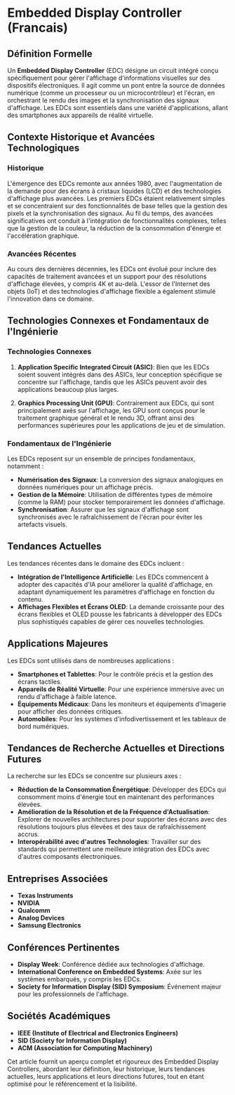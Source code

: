 # Embedded Display Controller (Francais)

## Définition Formelle

Un **Embedded Display Controller** (EDC) désigne un circuit intégré conçu spécifiquement pour gérer l'affichage d'informations visuelles sur des dispositifs électroniques. Il agit comme un pont entre la source de données numérique (comme un processeur ou un microcontrôleur) et l'écran, en orchestrant le rendu des images et la synchronisation des signaux d'affichage. Les EDCs sont essentiels dans une variété d'applications, allant des smartphones aux appareils de réalité virtuelle.

## Contexte Historique et Avancées Technologiques

### Historique

L'émergence des EDCs remonte aux années 1980, avec l'augmentation de la demande pour des écrans à cristaux liquides (LCD) et des technologies d'affichage plus avancées. Les premiers EDCs étaient relativement simples et se concentraient sur des fonctionnalités de base telles que la gestion des pixels et la synchronisation des signaux. Au fil du temps, des avancées significatives ont conduit à l'intégration de fonctionnalités complexes, telles que la gestion de la couleur, la réduction de la consommation d'énergie et l'accélération graphique.

### Avancées Récentes

Au cours des dernières décennies, les EDCs ont évolué pour inclure des capacités de traitement avancées et un support pour des résolutions d'affichage élevées, y compris 4K et au-delà. L'essor de l'Internet des objets (IoT) et des technologies d'affichage flexible a également stimulé l'innovation dans ce domaine.

## Technologies Connexes et Fondamentaux de l'Ingénierie

### Technologies Connexes

1. **Application Specific Integrated Circuit (ASIC)**: Bien que les EDCs soient souvent intégrés dans des ASICs, leur conception spécifique se concentre sur l'affichage, tandis que les ASICs peuvent avoir des applications beaucoup plus larges.

2. **Graphics Processing Unit (GPU)**: Contrairement aux EDCs, qui sont principalement axés sur l'affichage, les GPU sont conçus pour le traitement graphique général et le rendu 3D, offrant ainsi des performances supérieures pour les applications de jeu et de simulation.

### Fondamentaux de l'Ingénierie

Les EDCs reposent sur un ensemble de principes fondamentaux, notamment :

- **Numérisation des Signaux**: La conversion des signaux analogiques en données numériques pour un affichage précis.
- **Gestion de la Mémoire**: Utilisation de différentes types de mémoire (comme la RAM) pour stocker temporairement les données d'affichage.
- **Synchronisation**: Assurer que les signaux d'affichage sont synchronisés avec le rafraîchissement de l'écran pour éviter les artefacts visuels.

## Tendances Actuelles

Les tendances récentes dans le domaine des EDCs incluent :

- **Intégration de l'Intelligence Artificielle**: Les EDCs commencent à adopter des capacités d'IA pour améliorer la qualité d'affichage, en adaptant dynamiquement les paramètres d'affichage en fonction du contenu.
- **Affichages Flexibles et Écrans OLED**: La demande croissante pour des écrans flexibles et OLED pousse les fabricants à développer des EDCs plus sophistiqués capables de gérer ces nouvelles technologies.

## Applications Majeures

Les EDCs sont utilisés dans de nombreuses applications :

- **Smartphones et Tablettes**: Pour le contrôle précis et la gestion des écrans tactiles.
- **Appareils de Réalité Virtuelle**: Pour une expérience immersive avec un rendu d'affichage à faible latence.
- **Équipements Médicaux**: Dans les moniteurs et équipements d'imagerie pour afficher des données critiques.
- **Automobiles**: Pour les systèmes d'infodivertissement et les tableaux de bord numériques.

## Tendances de Recherche Actuelles et Directions Futures

La recherche sur les EDCs se concentre sur plusieurs axes :

- **Réduction de la Consommation Énergétique**: Développer des EDCs qui consomment moins d'énergie tout en maintenant des performances élevées.
- **Amélioration de la Résolution et de la Fréquence d'Actualisation**: Explorer de nouvelles architectures pour supporter des écrans avec des résolutions toujours plus élevées et des taux de rafraîchissement accrus.
- **Interopérabilité avec d'autres Technologies**: Travailler sur des standards qui permettent une meilleure intégration des EDCs avec d'autres composants électroniques.

## Entreprises Associées

- **Texas Instruments**
- **NVIDIA**
- **Qualcomm**
- **Analog Devices**
- **Samsung Electronics**

## Conférences Pertinentes

- **Display Week**: Conférence dédiée aux technologies d'affichage.
- **International Conference on Embedded Systems**: Axée sur les systèmes embarqués, y compris les EDCs.
- **Society for Information Display (SID) Symposium**: Événement majeur pour les professionnels de l'affichage.

## Sociétés Académiques

- **IEEE (Institute of Electrical and Electronics Engineers)**
- **SID (Society for Information Display)**
- **ACM (Association for Computing Machinery)**

Cet article fournit un aperçu complet et rigoureux des Embedded Display Controllers, abordant leur définition, leur historique, leurs tendances actuelles, leurs applications et leurs directions futures, tout en étant optimisé pour le référencement et la lisibilité.